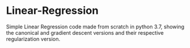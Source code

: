 # Linear-Regression
Simple Linear Regression code made from scratch in python 3.7, showing the canonical and gradient descent versions and their respective regularization version.
